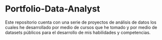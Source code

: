 # Portfolio-Data-Analyst
Este repositorio cuenta con una serie de proyectos de análisis de datos los cuales he desarrollado por medio de cursos que he tomado y por medio de datasets públicos para el desarrollo de mis habilidades y competencias.
